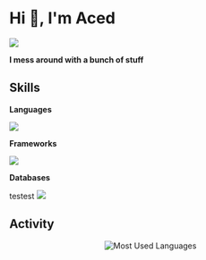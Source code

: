 <h1>Hi 👋, I'm Aced </h1>
<a href="https://github.com/acedeu"></a>

<p><a href="https://visitorbadge.io/status?path=https%3A%2F%2Fgithub.com%2Facedeu"><img src="https://api.visitorbadge.io/api/visitors?path=https%3A%2F%2Fgithub.com%2Facedeu&label=VISITORS&countColor=%23006eff" /></a></p>

<b>I mess around with a bunch of stuff</b>

<h2><b>Skills</b></h2>
<p><b>Languages</b></p>

<img src="https://skillicons.dev/icons?i=js,lua"/>

<p><b>Frameworks</b></p>

<img src="https://skillicons.dev/icons?i=nodejs"/>

<p><b>Databases</b></p>
testest
<img src="https://skillicons.dev/icons?i=mongodb,mysql"esttsetest/>

<h2>Activity</h2>
<p align="center">
<img alt="Most Used Languages" src="https://github-readme-stats.vercel.app/api?username=acedeu&theme=gruvbox&show_icons=true&hide_border=true&count_private=true">
 <br/>
</p>
